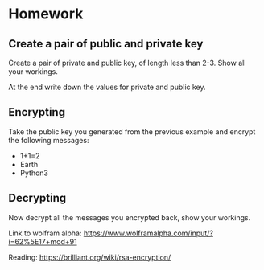 # Homework

## Create a pair of public and private key
Create a pair of private and public key, of length less than 2-3. Show all your workings.

At the end write down the values for private and public key.

## Encrypting
Take the public key you generated from the previous example and encrypt the following messages:

- 1+1=2
- Earth
- Python3

## Decrypting
Now decrypt all the messages you encrypted back, show your workings.

Link to wolfram alpha: https://www.wolframalpha.com/input/?i=62%5E17+mod+91

Reading: https://brilliant.org/wiki/rsa-encryption/